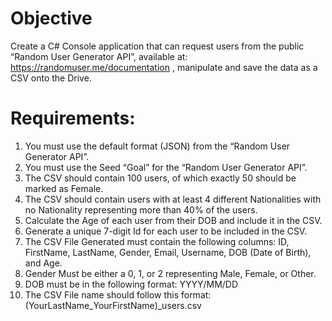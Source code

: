 # Objective

Create a C# Console application that can request users from the public “Random User Generator API”, available at: https://randomuser.me/documentation , manipulate and save the data as a CSV onto the Drive.

# Requirements:

1. You must use the default format (JSON) from the “Random User Generator API”.
2. You must use the Seed “Goal” for the “Random User Generator API”.
3. The CSV should contain 100 users, of which exactly 50 should be marked as Female.
4. The CSV should contain users with at least 4 different Nationalities with no Nationality
representing more than 40% of the users.
5. Calculate the Age of each user from their DOB and include it in the CSV.
6. Generate a unique 7-digit Id for each user to be included in the CSV.
7. The CSV File Generated must contain the following columns: ID, FirstName, LastName, Gender,
Email, Username, DOB (Date of Birth), and Age.
8. Gender Must be either a 0, 1, or 2 representing Male, Female, or Other.
9. DOB must be in the following format: YYYY/MM/DD
10. The CSV File name should follow this format: (YourLastName_YourFirstName)_users.csv